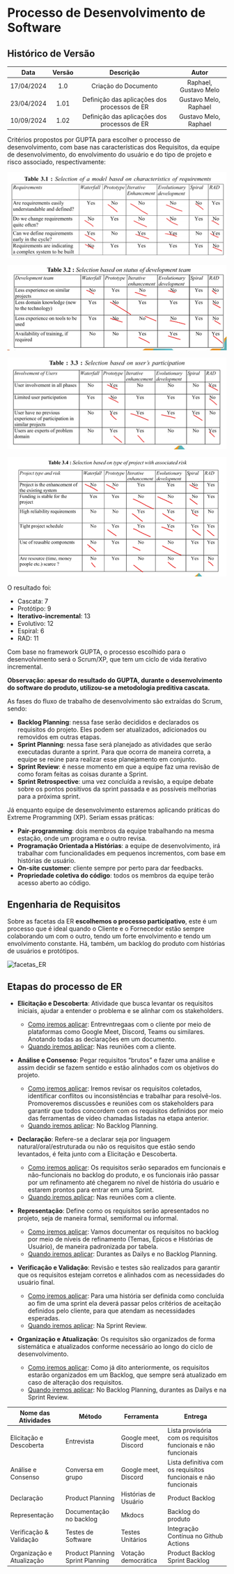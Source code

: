 # Processo de Desenvolvimento de Software

##  Histórico de Versão

| **Data** | **Versão** | **Descrição** | **Autor** |
| :--------: | :--------: | :--------:  | :--------: | 
| 17/04/2024 | 1.0 | Criação do Documento  | Raphael, Gustavo Melo |
| 23/04/2024 | 1.01 | Definição das aplicações dos processos de ER | Gustavo Melo, Raphael |
| 10/09/2024 | 1.02 | Definição das aplicações dos processos de ER | Gustavo Melo, Raphael |

Critérios propostos por GUPTA para escolher o processo de desenvolvimento, com base nas características dos Requisitos, da equipe de desenvolvimento, do envolvimento do usuário e do tipo de projeto e risco associado, respectivamente:

![Risco Associado](assets/images/selection_based/associated_risk.png)

![Características dos Requisitos](assets/images/selection_based/characteristics_requirements.png)

![Status do time de Desenvolvimento](assets/images/selection_based/status_of_development_team.png)

![Participação do Usuáŕio](assets/images/selection_based/user_participation.png)

O resultado foi:

- Cascata: 7
- Protótipo: 9
- **Iterativo-incremental**: 13
- Evolutivo: 12
- Espiral: 6
- RAD: 11 

Com base no framework GUPTA, o processo escolhido para o desenvolvimento será o Scrum/XP, que tem um ciclo de vida iterativo incremental.

**Observação: apesar do resultado do GUPTA, durante o desenvolvimento do software do produto, utilizou-se a metodologia preditiva cascata.**

As fases do fluxo de trabalho de desenvolvimento são extraídas do Scrum, sendo:

- **Backlog Planning**: nessa fase serão decididos e declarados os requisitos do projeto. Eles podem ser atualizados, adicionados ou removidos em outras etapas.
- **Sprint Planning**: nessa fase será planejado as atividades que serão executadas durante a sprint. Para que ocorra de maneira correta, a equipe se reúne para realizar esse planejamento em conjunto.  
- **Sprint Review**: é nesse momento em que a equipe faz uma revisão de como foram feitas as coisas durante a Sprint. 
- **Sprint Retrospective**: uma vez concluída a revisão, a equipe debate sobre os pontos positivos da sprint passada e as possíveis melhorias para a próxima sprint.

Já enquanto equipe de desenvolvimento estaremos aplicando práticas do Extreme Programming (XP). Seriam essas práticas:

- **Pair-programming**: dois membros da equipe trabalhando na mesma estação, onde um programa e o outro revisa.
- **Programação Orientada a Histórias**: a equipe de desenvolvimento, irá trabalhar com funcionalidades em pequenos incrementos, com base em histórias de usuário.
- **On-site customer**: cliente sempre por perto para dar feedbacks.
- **Propriedade coletiva do código**: todos os membros da equipe terão acesso aberto ao código.

## Engenharia de Requisitos 

Sobre as facetas da ER **escolhemos o processo participativo**, este é um processo que é ideal quando o Cliente e o Fornecedor estão sempre colaborando um com o outro, tendo um forte envolvimento e tendo um envolvimento constante. Há, também, um backlog do produto com histórias de usuários e protótipos. 

![facetas_ER](https://github.com/mdsreq-fga-unb/2024.1-Est-dio-de-Beleza-Keuany/assets/79723182/bf8b9be8-76db-47d5-9026-811aa64f8029)

## Etapas do processo de ER

- **Elicitação e Descoberta**: Atividade que busca levantar os requisitos iniciais, ajudar a entender o problema e se alinhar com os stakeholders.

    - <u>Como iremos aplicar</u>: Entrevntregaas com o cliente por meio de plataformas como Google Meet, Discord, Teams ou similares. Anotando todas as declarações em um documento.
    - <u>Quando iremos aplicar</u>: Nas reuniões com a cliente.

- **Análise e Consenso**: Pegar requisitos “brutos” e fazer uma análise e assim decidir se fazem sentido e estão alinhados com os objetivos do projeto. 

    - <u>Como iremos aplicar</u>:  Iremos revisar os requisitos coletados, identificar conflitos ou inconsistências e trabalhar para resolvê-los. Promoveremos discussões e reuniões com os stakeholders para garantir que todos concordem com os requisitos definidos por meio das ferramentas de vídeo chamadas listadas na etapa anterior.
    - <u>Quando iremos aplicar</u>: No Backlog Planning.

- **Declaração**: Refere-se a declarar seja por linguagem natural/oral/estruturada ou não os requisitos que estão sendo levantados, é feita junto com a Elicitação e Descoberta.

    - <u>Como iremos aplicar</u>: Os requisitos serão separados em funcionais e não-funcionais no backlog do produto, e os funcionais irão passar por um refinamento até chegarem no nível de história do usuário e estarem prontos para entrar em uma Sprint.
    - <u>Quando iremos aplicar</u>: Nas reuniões com a cliente.

- **Representação**: Define como os requisitos serão apresentados no projeto, seja de maneira formal, semiformal ou informal.

    - <u>Como iremos aplicar</u>: Vamos documentar os requisitos no backlog por meio de níveis de refinamento (Temas, Épicos e Histórias de Usuário), de maneira padronizada por tabela.
    - <u>Quando iremos aplicar</u>: Durantes as Dailys e no Backlog Planning.

- **Verificação e Validação**: Revisão e testes são realizados para garantir que os requisitos estejam corretos e alinhados com as necessidades do usuário final.

    - <u>Como iremos aplicar</u>: Para uma história ser definida como concluída ao fim de uma sprint ela deverá passar pelos critérios de aceitação definidos pelo cliente, para que atendam as necessidades esperadas.
    - <u>Quando iremos aplicar</u>: Na Sprint Review.

- **Organização e Atualização**: Os requisitos são organizados de forma sistemática e atualizados conforme necessário ao longo do ciclo de desenvolvimento.

    - <u>Como iremos aplicar</u>: Como já dito anteriormente, os requisitos estarão organizados em um Backlog, que sempre será atualizado em caso de alteração dos requisitos.
    - <u>Quando iremos aplicar</u>: No Backlog Planning, durantes as Dailys e na Sprint Review.

|Nome das Atividades|Método|Ferramenta|Entrega|
|-|-|-|-|
|Elicitação e Descoberta|Entrevista|Google meet, Discord|Lista provisória com os requisitos funcionais e não funcionais|
|Análise e Consenso|Conversa em grupo|Google meet, Discord|Lista definitiva com os requisitos funcionais e não funcionais|
|Declaração|Product Planning|Histórias de Usuário|Product Backlog|
|Representação|Documentação no backlog|Mkdocs |Backlog do produto|
|Verificação & Validação|Testes de Software|Testes Unitários|Integração Contínua no Github Actions|
Organização e Atualização|Product Planning<br>Sprint Planning|Votação democrática|Product Backlog<br>Sprint Backlog|